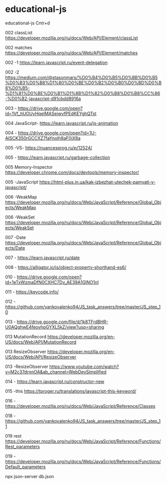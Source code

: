 # educational-js

educational-js
Cntr+d

002 classList
https://developer.mozilla.org/ru/docs/Web/API/Element/classList

002 matches
https://developer.mozilla.org/ru/docs/Web/API/Element/matches

002 -1
https://learn.javascript.ru/event-delegation

002 -2
https://medium.com/@stasonmars/%D0%B4%D0%B5%D0%BB%D0%B5%D0%B3%D0%B8%D1%80%D0%BE%D0%B2%D0%B0%D0%BD%D0%B8%D0%B5-%D1%81%D0%BE%D0%B1%D1%8B%D1%82%D0%B8%D0%B8%CC%86-%D0%B2-javascript-d91cbdd8916a

003 -
https://drive.google.com/open?id=1Vf_hUOUyHqelMASeiwvfPEdKEYghQTst

004 JavaScript-
https://learn.javascript.ru/js-animation

004 -
https://drive.google.com/open?id=1U-AISCK350rGCCXZ7faYnolh8aF0jX8a

005 -VS-
https://nuancesprog.ru/p/12524/

005 -
https://learn.javascript.ru/garbage-collection

005 Memory-Inspector
https://developer.chrome.com/docs/devtools/memory-inspector/

005 -JavaScript
https://html-plus.in.ua/kak-izbezhat-utechek-pamyati-v-javascript/

006 -WeakMap
https://developer.mozilla.org/ru/docs/Web/JavaScript/Reference/Global_Objects/WeakMap

006 -WeakSet
https://developer.mozilla.org/ru/docs/Web/JavaScript/Reference/Global_Objects/WeakSet

007 -Date
https://developer.mozilla.org/ru/docs/Web/JavaScript/Reference/Global_Objects/Date

007 -
https://learn.javascript.ru/date

008 -
https://alligator.io/js/object-property-shorthand-es6/

010 -
https://drive.google.com/open?id=1eTxWzmaDfN0CXHC7Dv_AE39A1GlNO1nI

011 -
https://keycode.info/

012 -
https://github.com/yankovalenko94/JS_task_answers/tree/master/JS_step_10

013 -
https://drive.google.com/file/d/1k8TFrdBHR-U0AQghwE4feovhpGYXL5kZ/view?usp=sharing

013 MutationRecord
https://developer.mozilla.org/en-US/docs/Web/API/MutationRecord

013 ResizeObserver
https://developer.mozilla.org/en-US/docs/Web/API/ResizeObserver

013 -ResizeObserver
https://www.youtube.com/watch?v=M2c37drnnOA&ab_channel=WebDevSimplified

014 -
https://learn.javascript.ru/constructor-new

015 -this
https://tproger.ru/translations/javascript-this-keyword/

016 -
https://developer.mozilla.org/ru/docs/Web/JavaScript/Reference/Classes

018 -
https://github.com/yankovalenko94/JS_task_answers/tree/master/JS_step_11

019 rest
https://developer.mozilla.org/ru/docs/Web/JavaScript/Reference/Functions/Rest_parameters

019 -
https://developer.mozilla.org/ru/docs/Web/JavaScript/Reference/Functions/Default_parameters

npx json-server db.json
